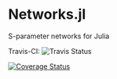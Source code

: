 # Networks.jl
S-parameter networks for Julia

Travis-CI: ![Travis Status](https://travis-ci.org/mpichl87/Networks.jl.svg)

[![Coverage Status](https://coveralls.io/repos/github/mpichl87/Networks.jl/badge.svg?branch=master)](https://coveralls.io/github/mpichl87/Networks.jl?branch=master)